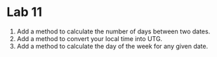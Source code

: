 # Lab 11

1. Add a method to calculate the number of days between two dates.
1. Add a method to convert your local time into UTG.
1. Add a method to calculate the day of the week for any given date.

